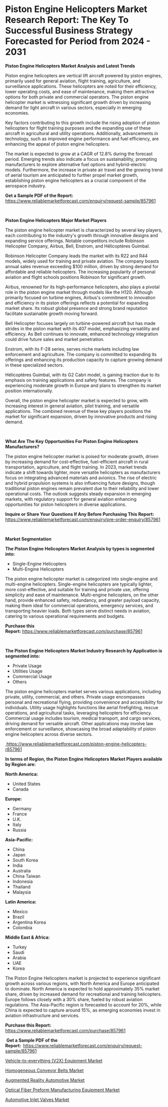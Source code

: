 <p><h1>Piston Engine Helicopters Market Research Report: The Key To Successful Business Strategy Forecasted for Period from 2024 - 2031</h1></p><p><strong>Piston Engine Helicopters Market Analysis and Latest Trends</strong></p>
<p><p>Piston engine helicopters are vertical lift aircraft powered by piston engines, primarily used for general aviation, flight training, agriculture, and surveillance applications. These helicopters are noted for their efficiency, lower operating costs, and ease of maintenance, making them attractive options for both private and commercial operators. The piston engine helicopter market is witnessing significant growth driven by increasing demand for light aircraft in various sectors, especially in emerging economies. </p><p>Key factors contributing to this growth include the rising adoption of piston helicopters for flight training purposes and the expanding use of these aircraft in agricultural and utility operations. Additionally, advancements in technology, such as improved engine performance and fuel efficiency, are enhancing the appeal of piston engine helicopters. </p><p>The market is expected to grow at a CAGR of 12.8% during the forecast period. Emerging trends also indicate a focus on sustainability, prompting manufacturers to explore alternative fuel options and hybrid-electric models. Furthermore, the increase in private air travel and the growing trend of aerial tourism are anticipated to further propel market growth, establishing piston engine helicopters as a crucial component of the aerospace industry.</p></p>
<p><strong>Get a Sample PDF of the Report:&nbsp;</strong> <a href="https://www.reliablemarketforecast.com/enquiry/request-sample/857961?utm_campaign=1567&utm_medium=2&utm_source=Github&utm_content=ia&utm_term=02112024&utm_id=piston-engine-helicopters">https://www.reliablemarketforecast.com/enquiry/request-sample/857961</a></p>
<p>&nbsp;</p>
<p><strong>Piston Engine Helicopters Major Market Players</strong></p>
<p><p>The piston engine helicopter market is characterized by several key players, each contributing to the industry's growth through innovative designs and expanding service offerings. Notable competitors include Robinson Helicopter Company, Airbus, Bell, Enstrom, and Hélicoptères Guimbal.</p><p>Robinson Helicopter Company leads the market with its R22 and R44 models, widely used for training and private aviation. The company boasts annual sales revenue exceeding $100 million, driven by strong demand for affordable and reliable helicopters. The increasing popularity of personal aviation and flight schools positions Robinson for significant growth.</p><p>Airbus, renowned for its high-performance helicopters, also plays a pivotal role in the piston engine market through models like the H120. Although primarily focused on turbine engines, Airbus's commitment to innovation and efficiency in its piston offerings reflects a potential for expanding market share. Its robust global presence and strong brand reputation facilitate sustainable growth moving forward.</p><p>Bell Helicopter focuses largely on turbine-powered aircraft but has made strides in the piston market with its 407 model, emphasizing versatility and efficiency. As Bell continues to innovate, enhanced technology integration could drive future sales and market penetration.</p><p>Enstrom, with its F-28 series, serves niche markets including law enforcement and agriculture. The company is committed to expanding its offerings and enhancing its production capacity to capture growing demand in these specialized sectors.</p><p>Hélicoptères Guimbal, with its G2 Cabri model, is gaining traction due to its emphasis on training applications and safety features. The company is experiencing moderate growth in Europe and plans to strengthen its market position internationally.</p><p>Overall, the piston engine helicopter market is expected to grow, with increasing interest in general aviation, pilot training, and versatile applications. The combined revenue of these key players positions the market for significant expansion, driven by innovative products and rising demand.</p></p>
<p>&nbsp;</p>
<p><strong>What Are The Key Opportunities For Piston Engine Helicopters Manufacturers?</strong></p>
<p><p>The piston engine helicopter market is poised for moderate growth, driven by increasing demand for cost-effective, fuel-efficient aircraft in rural transportation, agriculture, and flight training. In 2023, market trends indicate a shift towards lighter, more versatile helicopters as manufacturers focus on integrating advanced materials and avionics. The rise of electric and hybrid propulsion systems is also influencing future designs, though traditional piston engines remain prevalent due to their reliability and lower operational costs. The outlook suggests steady expansion in emerging markets, with regulatory support for general aviation enhancing opportunities for piston helicopters in diverse applications.</p></p>
<p><strong>Inquire or Share Your Questions If Any Before Purchasing This Report:</strong> <a href="https://www.reliablemarketforecast.com/enquiry/pre-order-enquiry/857961?utm_campaign=1567&utm_medium=2&utm_source=Github&utm_content=ia&utm_term=02112024&utm_id=piston-engine-helicopters">https://www.reliablemarketforecast.com/enquiry/pre-order-enquiry/857961</a></p>
<p>&nbsp;</p>
<p><strong>Market Segmentation</strong></p>
<p><strong>The Piston Engine Helicopters Market Analysis by types is segmented into:</strong></p>
<p><ul><li>Single-Engine Helicopters</li><li>Multi-Engine Helicopters</li></ul></p>
<p><p>The piston engine helicopter market is categorized into single-engine and multi-engine helicopters. Single-engine helicopters are typically lighter, more cost-effective, and suitable for training and private use, offering simplicity and ease of maintenance. Multi-engine helicopters, on the other hand, provide enhanced safety, redundancy, and greater payload capacity, making them ideal for commercial operations, emergency services, and transporting heavier loads. Both types serve distinct needs in aviation, catering to various operational requirements and budgets.</p></p>
<p><strong>Purchase this Report:&nbsp;</strong><a href="https://www.reliablemarketforecast.com/purchase/857961?utm_campaign=1567&utm_medium=2&utm_source=Github&utm_content=ia&utm_term=02112024&utm_id=piston-engine-helicopters">https://www.reliablemarketforecast.com/purchase/857961</a></p>
<p>&nbsp;</p>
<p><strong>The Piston Engine Helicopters Market Industry Research by Application is segmented into:</strong></p>
<p><ul><li>Private Usage</li><li>Utilities Usage</li><li>Commercial Usage</li><li>Others</li></ul></p>
<p><p>The piston engine helicopters market serves various applications, including private, utility, commercial, and others. Private usage encompasses personal and recreational flying, providing convenience and accessibility for individuals. Utility usage highlights functions like aerial firefighting, rescue operations, and agricultural tasks, leveraging helicopters for efficiency. Commercial usage includes tourism, medical transport, and cargo services, driving demand for versatile aircraft. Other applications may involve law enforcement or surveillance, showcasing the broad adaptability of piston engine helicopters across diverse sectors.</p></p>
<p><a href="https://www.reliablemarketforecast.com/piston-engine-helicopters-r857961?utm_campaign=1567&utm_medium=2&utm_source=Github&utm_content=ia&utm_term=02112024&utm_id=piston-engine-helicopters">&nbsp;https://www.reliablemarketforecast.com/piston-engine-helicopters-r857961</a></p>
<p><strong>In terms of Region, the Piston Engine Helicopters Market Players available by Region are:</strong></p>
<p>
    <p> <strong> North America: </strong>
        <ul>
            <li>United States</li>
            <li>Canada</li>
        </ul>
        </p> 
    <p> <strong> Europe: </strong>
        <ul>
            <li>Germany</li>
            <li>France</li>
            <li>U.K.</li>
            <li>Italy</li>
            <li>Russia</li>
        </ul>
        </p> 
    <p> <strong> Asia-Pacific: </strong>
        <ul>
            <li>China</li>
            <li>Japan</li>
            <li>South Korea</li>
            <li>India</li>
            <li>Australia</li>
            <li>China Taiwan</li>
            <li>Indonesia</li>
            <li>Thailand</li>
            <li>Malaysia</li>
        </ul>
        </p> 
    <p> <strong> Latin America: </strong>
        <ul>
            <li>Mexico</li>
            <li>Brazil</li>
            <li>Argentina Korea</li>
            <li>Colombia</li>
        </ul>
        </p> 
    <p> <strong> Middle East & Africa: </strong>
        <ul>
            <li>Turkey</li>
            <li>Saudi</li>
            <li>Arabia</li>
            <li>UAE</li>
            <li>Korea</li>
        </ul>
    </p>
    </p>
<p><p>The Piston Engine Helicopters market is projected to experience significant growth across various regions, with North America and Europe anticipated to dominate. North America is expected to hold approximately 35% market share, driven by increased demand for recreational and training helicopters. Europe follows closely with a 30% share, fueled by robust aviation regulations. The Asia-Pacific region is forecasted to account for 20%, while China is expected to capture around 15%, as emerging economies invest in aviation infrastructure and services.</p></p>
<p><strong>Purchase this Report: </strong><a href="https://www.reliablemarketforecast.com/purchase/857961?utm_campaign=1567&utm_medium=2&utm_source=Github&utm_content=ia&utm_term=02112024&utm_id=piston-engine-helicopters">https://www.reliablemarketforecast.com/purchase/857961</a></p>
<p>&nbsp;<strong>Get a Sample PDF of the Report:&nbsp;&nbsp;</strong><a href="https://www.reliablemarketforecast.com/enquiry/request-sample/857961?utm_campaign=1567&utm_medium=2&utm_source=Github&utm_content=ia&utm_term=02112024&utm_id=piston-engine-helicopters">https://www.reliablemarketforecast.com/enquiry/request-sample/857961</a></p>
<p><strong></strong></p>
<p><p><a href="https://www.linkedin.com/pulse/vehicle-to-everything-v2x-equipment-market-forecast-global-trends-iknvc?utm_campaign=1567&utm_medium=2&utm_source=Github&utm_content=ia&utm_term=02112024&utm_id=piston-engine-helicopters">Vehicle-to-everything (V2X) Equipment Market</a></p><p><a href="https://www.linkedin.com/pulse/homogeneous-conveyor-belts-industry-forecast-market-shifts-gwbfc?utm_campaign=1567&utm_medium=2&utm_source=Github&utm_content=ia&utm_term=02112024&utm_id=piston-engine-helicopters">Homogeneous Conveyor Belts Market</a></p><p><a href="https://www.linkedin.com/pulse/strategic-roadmap-success-global-augmented-reality-automotive-0ie1c?utm_campaign=1567&utm_medium=2&utm_source=Github&utm_content=ia&utm_term=02112024&utm_id=piston-engine-helicopters">Augmented Reality Automotive Market</a></p><p><a href="https://issuu.com/reportprime-2/docs/optical-fiber-preform-manufacturing_27030c9dee0cf6?utm_campaign=1567&utm_medium=2&utm_source=Github&utm_content=ia&utm_term=02112024&utm_id=piston-engine-helicopters">Optical Fiber Preform Manufacturing Equipment Market</a></p><p><a href="https://www.linkedin.com/pulse/mapping-automotive-inlet-valves-market-trends-challenges-breakthroughs-cajbc?utm_campaign=1567&utm_medium=2&utm_source=Github&utm_content=ia&utm_term=02112024&utm_id=piston-engine-helicopters">Automotive Inlet Valves Market</a></p></p>